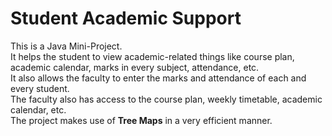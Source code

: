<h1> Student Academic Support </h1>

<p>This is a Java Mini-Project.</br>It helps the student to view academic-related things like course plan, academic calendar, marks in every subject, attendance, etc.</br>
It also allows the faculty to enter the marks and attendance of each and every student. </br>
The faculty also has access to the course plan, weekly timetable, academic calendar, etc. </br>
The project makes use of <b>Tree Maps</b> in a very efficient manner.</p>
